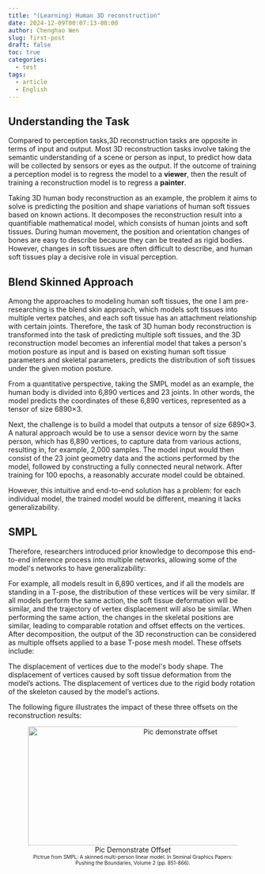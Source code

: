 ```yaml
---
title: "(Learning) Human 3D reconstruction"
date: 2024-12-09T00:07:13-08:00
author: Chenghao Wen
slug: first-post
draft: false
toc: true
categories:
  - test
tags:
  - article
  - English
---
```


## Understanding the Task

Compared to perception tasks,3D reconstruction tasks are opposite in terms of input and output. Most 3D reconstruction tasks involve taking the semantic understanding of a scene or person as input, to predict how data will be collected by sensors or eyes as the output. If the outcome of training a perception model is to regress the model to a **viewer**, then the result of training a reconstruction model is to regress a **painter**.

Taking 3D human body reconstruction as an example, the problem it aims to solve is predicting the position and shape variations of human soft tissues based on known actions. It decomposes the reconstruction result into a quantifiable mathematical model, which consists of human joints and soft tissues. During human movement, the position and orientation changes of bones are easy to describe because they can be treated as rigid bodies. However, changes in soft tissues are often difficult to describe, and human soft tissues play a decisive role in visual perception.

## Blend Skinned Approach

Among the approaches to modeling human soft tissues, the one I am pre-researching is the blend skin approach, which models soft tissues into multiple vertex patches, and each soft tissue has an attachment relationship with certain joints. Therefore, the task of 3D human body reconstruction is transformed into the task of predicting multiple soft tissues, and the 3D reconstruction model becomes an inferential model that takes a person's motion posture as input and is based on existing human soft tissue parameters and skeletal parameters, predicts the distribution of soft tissues under the given motion posture.


From a quantitative perspective, taking the SMPL model as an example, the human body is divided into 6,890 vertices and 23 joints. In other words, the model predicts the coordinates of these 6,890 vertices, represented as a tensor of size 6890×3.

Next, the challenge is to build a model that outputs a tensor of size 6890×3. A natural approach would be to use a sensor device worn by the same person, which has 6,890 vertices, to capture data from various actions, resulting in, for example, 2,000 samples. The model input would then consist of the 23 joint geometry data and the actions performed by the model, followed by constructing a fully connected neural network. After training for 100 epochs, a reasonably accurate model could be obtained.

However, this intuitive and end-to-end solution has a problem: for each individual model, the trained model would be different, meaning it lacks generalizability.

## SMPL
Therefore, researchers introduced prior knowledge to decompose this end-to-end inference process into multiple networks, allowing some of the model's networks to have generalizability:

For example, all models result in 6,890 vertices, and if all the models are standing in a T-pose, the distribution of these vertices will be very similar.
If all models perform the same action, the soft tissue deformation will be similar, and the trajectory of vertex displacement will also be similar.
When performing the same action, the changes in the skeletal positions are similar, leading to comparable rotation and offset effects on the vertices.
After decomposition, the output of the 3D reconstruction can be considered as multiple offsets applied to a base T-pose mesh model. These offsets include:

The displacement of vertices due to the model's body shape.
The displacement of vertices caused by soft tissue deformation from the model’s actions.
The displacement of vertices due to the rigid body rotation of the skeleton caused by the model’s actions.

The following figure illustrates the impact of these three offsets on the reconstruction results:

<figure style="text-align: center;">
    <img src="\researchimages\Breakdownthemodel.png" alt="Pic demonstrate offset" style="width: 600px; height: 240px;">
    <figcaption>Pic Demonstrate Offset</figcaption>
    <figcaption style="font-size: 10px;">Pictrue from SMPL: A skinned multi-person linear model. In Seminal Graphics Papers: Pushing the Boundaries, Volume 2 (pp. 851-866).</figcaption>
</figure>
